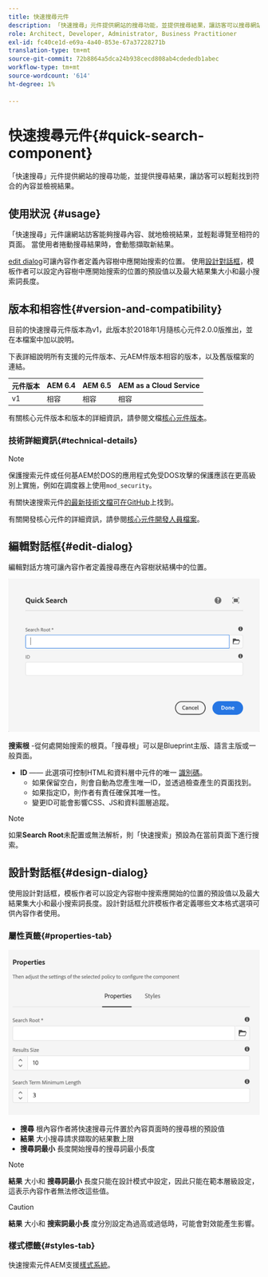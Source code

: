 ```yaml
---
title: 快速搜尋元件
description: 「快速搜尋」元件提供網站的搜尋功能，並提供搜尋結果，讓訪客可以搜尋網站並篩選結果。
role: Architect, Developer, Administrator, Business Practitioner
exl-id: fc40ce1d-e69a-4a40-853e-67a37228271b
translation-type: tm+mt
source-git-commit: 72b8864a5dca24b938cecd808ab4cdededb1abec
workflow-type: tm+mt
source-wordcount: '614'
ht-degree: 1%

---
```


# 快速搜尋元件{#quick-search-component}

「快速搜尋」元件提供網站的搜尋功能，並提供搜尋結果，讓訪客可以輕鬆找到符合的內容並檢視結果。

## 使用狀況 {#usage}

「快速搜尋」元件讓網站訪客能夠搜尋內容、就地檢視結果，並輕鬆導覽至相符的頁面。 當使用者捲動搜尋結果時，會動態擷取新結果。

[edit dialog](#edit-dialog)可讓內容作者定義內容樹中應開始搜索的位置。 使用[設計對話框](#design-dialog)，模板作者可以設定內容樹中應開始搜索的位置的預設值以及最大結果集大小和最小搜索詞長度。

## 版本和相容性{#version-and-compatibility}

目前的快速搜尋元件版本為v1，此版本於2018年1月隨核心元件2.0.0版推出，並在本檔案中加以說明。

下表詳細說明所有支援的元件版本、元AEM件版本相容的版本，以及舊版檔案的連結。

| 元件版本 | AEM 6.4 | AEM 6.5 | AEM as a Cloud Service  |
|--- |--- |--- |---|
| v1 | 相容 | 相容 | 相容 |

有關核心元件版本和版本的詳細資訊，請參閱文檔[核心元件版本](/help/versions.md)。

### 技術詳細資訊{#technical-details}

>[!NOTE]
>
>保護搜索元件或任何基AEM於DOS的應用程式免受DOS攻擊的保護應該在更高級別上實施，例如在調度器上使用`mod_security`。

有關快速搜索元件[的最新技術文檔可在GitHub](https://adobe.com/go/aem_cmp_tech_search_v1)上找到。

有關開發核心元件的詳細資訊，請參閱[核心元件開發人員檔案](/help/developing/overview.md)。

## 編輯對話框{#edit-dialog}

編輯對話方塊可讓內容作者定義搜尋應在內容樹狀結構中的位置。

![快速搜尋元件的編輯對話方塊](/help/assets/quick-search-edit.png)

**搜索根** -從何處開始搜索的根頁。「搜尋根」可以是Blueprint主版、語言主版或一般頁面。
* **ID**  —— 此選項可控制HTML和資料層中元件的唯一 [識別碼](/help/developing/data-layer/overview.md)。
   * 如果保留空白，則會自動為您產生唯一ID，並透過檢查產生的頁面找到。
   * 如果指定ID，則作者有責任確保其唯一性。
   * 變更ID可能會影響CSS、JS和資料圖層追蹤。

>[!NOTE]
>
>如果&#x200B;**Search Root**&#x200B;未配置或無法解析，則「快速搜索」預設為在當前頁面下進行搜索。

## 設計對話框{#design-dialog}

使用設計對話框，模板作者可以設定內容樹中搜索應開始的位置的預設值以及最大結果集大小和最小搜索詞長度。設計對話框允許模板作者定義哪些文本格式選項可供內容作者使用。

### 屬性頁籤{#properties-tab}

![快速搜尋元件的設計對話方塊](/help/assets/quick-search-design.png)

* **搜尋**
根內容作者將快速搜尋元件置於內容頁面時的搜尋根的預設值
* **結果**
大小搜尋請求擷取的結果數上限
* **搜尋詞最小**
長度開始搜尋的搜尋詞最小長度

>[!NOTE]
>
>**結果** 大小和 **搜尋詞最小** 長度只能在設計模式中設定，因此只能在範本層級設定，這表示內容作者無法修改這些值。

>[!CAUTION]
>
>**結果** 大小和 **搜索詞最小長** 度分別設定為過高或過低時，可能會對效能產生影響。

### 樣式標籤{#styles-tab}

快速搜索元件AEM支援[樣式系統](/help/get-started/authoring.md#component-styling)。
